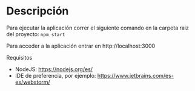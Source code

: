 # Descripción

Para ejecutar la aplicación correr el siguiente comando en la carpeta raiz del proyecto: `npm start`

Para acceder a la aplicación entrar en http://localhost:3000

Requisitos

* NodeJS: https://nodejs.org/es/
* IDE de preferencia, por ejemplo: https://www.jetbrains.com/es-es/webstorm/

